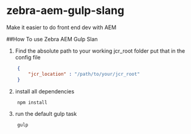 # zebra-aem-gulp-slang
Make it easier to do front end dev with AEM

##How To use Zebra AEM Gulp Slan 
1) Find the absolute path to your working jcr_root folder put that in the config file
```json
    {
        "jcr_location" : "/path/to/your/jcr_root"
    }
```
2) install all dependencies
```javascript
    npm install
```
3) run the default gulp task 
```javascript
    gulp
```